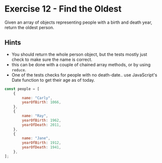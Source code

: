 # Exercise 12 - Find the Oldest

Given an array of objects representing people with a birth and death year, return the oldest person.

## Hints

- You should return the whole person object, but the tests mostly just check to make sure the name is correct.
- this can be done with a couple of chained array methods, or by using `reduce`.
- One of the tests checks for people with no death-date.. use JavaScript's Date function to get their age as of today.

```javascript
const people = [
	{
		name: "Carly",
		yearOfBirth: 1066,
	},
	{
		name: "Ray",
		yearOfBirth: 1962,
		yearOfDeath: 2011,
	},
	{
		name: "Jane",
		yearOfBirth: 1912,
		yearOfDeath: 1941,
	},
];
```
